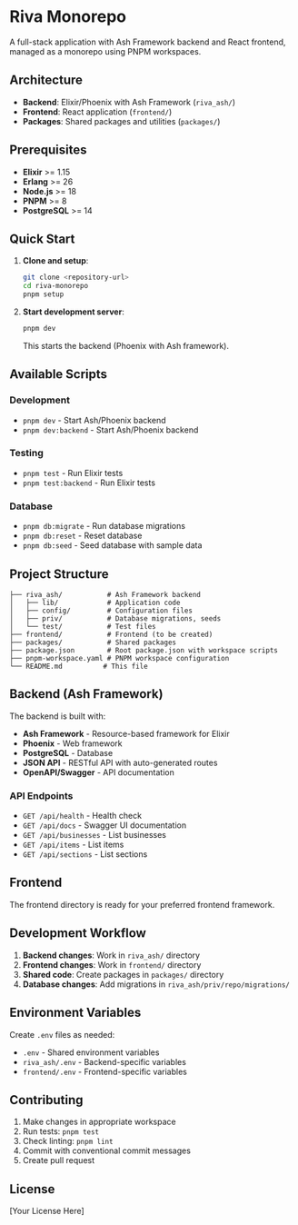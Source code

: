 # Riva Monorepo

A full-stack application with Ash Framework backend and React frontend, managed
as a monorepo using PNPM workspaces.

## Architecture

-   **Backend**: Elixir/Phoenix with Ash Framework (`riva_ash/`)
-   **Frontend**: React application (`frontend/`)
-   **Packages**: Shared packages and utilities (`packages/`)

## Prerequisites

-   **Elixir** >= 1.15
-   **Erlang** >= 26
-   **Node.js** >= 18
-   **PNPM** >= 8
-   **PostgreSQL** >= 14

## Quick Start

1. **Clone and setup**:

    ```bash
    git clone <repository-url>
    cd riva-monorepo
    pnpm setup
    ```

2. **Start development server**:
    ```bash
    pnpm dev
    ```
    This starts the backend (Phoenix with Ash framework).

## Available Scripts

### Development

-   `pnpm dev` - Start Ash/Phoenix backend
-   `pnpm dev:backend` - Start Ash/Phoenix backend

### Testing

-   `pnpm test` - Run Elixir tests
-   `pnpm test:backend` - Run Elixir tests

### Database

-   `pnpm db:migrate` - Run database migrations
-   `pnpm db:reset` - Reset database
-   `pnpm db:seed` - Seed database with sample data

## Project Structure

```
├── riva_ash/           # Ash Framework backend
│   ├── lib/            # Application code
│   ├── config/         # Configuration files
│   ├── priv/           # Database migrations, seeds
│   └── test/           # Test files
├── frontend/           # Frontend (to be created)
├── packages/           # Shared packages
├── package.json        # Root package.json with workspace scripts
├── pnpm-workspace.yaml # PNPM workspace configuration
└── README.md          # This file
```

## Backend (Ash Framework)

The backend is built with:

-   **Ash Framework** - Resource-based framework for Elixir
-   **Phoenix** - Web framework
-   **PostgreSQL** - Database
-   **JSON API** - RESTful API with auto-generated routes
-   **OpenAPI/Swagger** - API documentation

### API Endpoints

-   `GET /api/health` - Health check
-   `GET /api/docs` - Swagger UI documentation
-   `GET /api/businesses` - List businesses
-   `GET /api/items` - List items
-   `GET /api/sections` - List sections

## Frontend

The frontend directory is ready for your preferred frontend framework.

## Development Workflow

1. **Backend changes**: Work in `riva_ash/` directory
2. **Frontend changes**: Work in `frontend/` directory
3. **Shared code**: Create packages in `packages/` directory
4. **Database changes**: Add migrations in `riva_ash/priv/repo/migrations/`

## Environment Variables

Create `.env` files as needed:

-   `.env` - Shared environment variables
-   `riva_ash/.env` - Backend-specific variables
-   `frontend/.env` - Frontend-specific variables

## Contributing

1. Make changes in appropriate workspace
2. Run tests: `pnpm test`
3. Check linting: `pnpm lint`
4. Commit with conventional commit messages
5. Create pull request

## License

[Your License Here]
